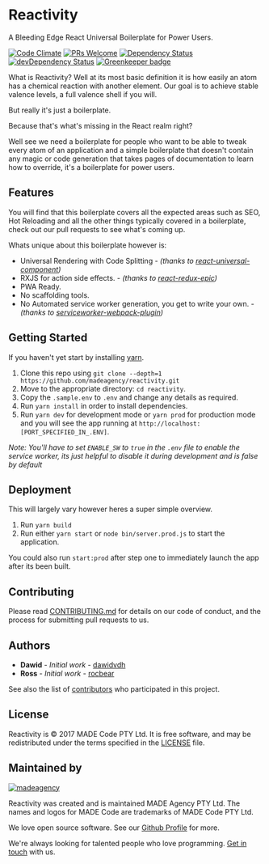 # Reactivity

A Bleeding Edge React Universal Boilerplate for Power Users.

[![Code Climate](https://codeclimate.com/repos/598770109f7dbb02640013d9/badges/dac168d1b640d9ab7e3e/gpa.svg)](https://codeclimate.com/repos/598770109f7dbb02640013d9/feed) [![PRs Welcome](https://img.shields.io/badge/PRs-welcome-brightgreen.svg)](CONTRIBUTING.md#pull-request-process) [![Dependency Status](https://david-dm.org/madeagency/reactivity.svg)](https://david-dm.org/madeagency/reactivity) [![devDependency Status](https://david-dm.org/madeagency/reactivity/dev-status.svg)](https://david-dm.org/madeagency/reactivity#info=devDependencies) [![Greenkeeper badge](https://badges.greenkeeper.io/madeagency/reactivity.svg?token=ddba641b3d2a0d2bf1c8abc674cebd3b48a8383755bb7b02fd3cf1878f86de9a&ts=1502800234197)](https://greenkeeper.io/)

What is Reactivity? Well at its most basic definition it is how easily an atom has a chemical reaction with another element. Our goal is to achieve stable valence levels, a full valence shell if you will.

But really it's just a boilerplate.

Because that's what's missing in the React realm right?

Well see we need a boilerplate for people who want to be able to tweak every atom of an application and a simple boilerplate that doesn't contain any magic or code generation that takes pages of documentation to learn how to override, it's a boilerplate for power users.

## Features

You will find that this boilerplate covers all the expected areas such as SEO, Hot Reloading and all the other things typically covered in a boilerplate, check out our pull requests to see what's coming up.

Whats unique about this boilerplate however is:

- Universal Rendering with Code Splitting - *(thanks to [react-universal-component](https://github.com/faceyspacey/react-universal-component))*
- RXJS for action side effects. - *(thanks to [react-redux-epic](https://github.com/BerkeleyTrue/react-redux-epic))*
- PWA Ready.
- No scaffolding tools.
- No Automated service worker generation, you get to write your own. - *(thanks to [serviceworker-webpack-plugin](https://github.com/oliviertassinari/serviceworker-webpack-plugin))*

## Getting Started

If you haven't yet start by installing [yarn](https://yarnpkg.com/en/).

1. Clone this repo using `git clone --depth=1 https://github.com/madeagency/reactivity.git`
2. Move to the appropriate directory: `cd reactivity`.
3. Copy the `.sample.env` to `.env` and change any details as required.
4. Run `yarn install` in order to install dependencies.
5. Run `yarn dev` for development mode or `yarn prod` for production mode and you will see the app running at `http://localhost:[PORT_SPECIFIED_IN_.ENV]`.

*Note: You'll have to set `ENABLE_SW` to `true` in the `.env` file to enable the service worker, its just helpful to disable it during development and is false by default*

## Deployment

This will largely vary however heres a super simple overview.

1. Run `yarn build`
2. Run either `yarn start` or `node bin/server.prod.js` to start the application.

You could also run `start:prod` after step one to immediately launch the app after its been built.

## Contributing

Please read [CONTRIBUTING.md](CONTRIBUTING.md) for details on our code of conduct, and the process for submitting pull requests to us.

## Authors

* **Dawid** - *Initial work* - [dawidvdh](https://github.com/dawidvdh)
* **Ross** - *Initial work* - [rocbear](https://github.com/rocbear)

See also the list of [contributors](https://github.com/madeagency/reactivity/graphs/contributors) who participated in this project.

License
-------

Reactivity is © 2017 MADE Code PTY Ltd.
It is free software, and may be redistributed under the terms specified in the [LICENSE] file.

[LICENSE]: LICENSE

Maintained by
----------------

[![madeagency](https://www.made.co.za/logo.png)](https://www.made.co.za?utm_source=github)

Reactivity was created and is maintained MADE Agency PTY Ltd.
The names and logos for MADE Code are trademarks of MADE Code PTY Ltd.

We love open source software. See our [Github Profile](https://github.com/madeagency) for more.

We're always looking for talented people who love programming. [Get in touch] with us.

[Get in touch]: https://www.madecode.co.za?utm_source=github
